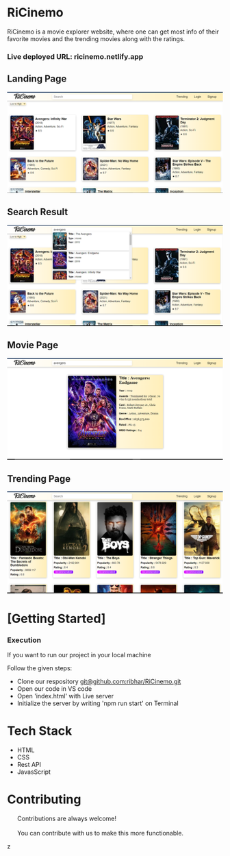 <h1>RiCinemo</h1>
RiCinemo is a movie explorer website, where one can get most info of their favorite movies and the trending movies along with the ratings.

### Live deployed URL: ricinemo.netlify.app

<!-- ### Blog Post: https://www.linkedin.com/in/ribhar/details/projects/ -->


 <h2>Landing Page</h2>
    <img src="https://github.com/ribhar/RiCinemo/blob/main/assets/land.png" />
    <h2>Search Result</h2>
    <img src="https://github.com/ribhar/RiCinemo/blob/main/assets/list.PNG" />
       <h2>Movie Page</h2>
    <img src="https://github.com/ribhar/RiCinemo/blob/main/assets/searched.PNG" />
        <h2>Trending Page</h2>
    <img src="https://github.com/ribhar/RiCinemo/blob/main/assets/trending.PNG" />
    <h1>[Getting Started]</h1>
    <h3>Execution</h3>
    <p>If you want to run our project in your local machine</p>
    <p>Follow the given steps:</p>
    <ul>
        <li>Clone our respository <a href="git@github.com:ribhar/RiCinemo.git">git@github.com:ribhar/RiCinemo.git</a></li>
        <li>Open our code in VS code</li>
        <li>Open 'index.html' with Live server</li>
        <li>Initialize the server by writing 'npm run start' on Terminal</li>
    </ul>
        <h1>Tech Stack</h1>
    <ul>
        <li>HTML</li>
        <li>CSS</li>
        <li>Rest API</li>
        <li>JavasScript</li>
    </ul>
    </ul>
       <h1>Contributing</h1>
    <ul>
        Contributions are always welcome!<br><br>
        You can contribute with us to make this more functionable.
    </ul>
   z